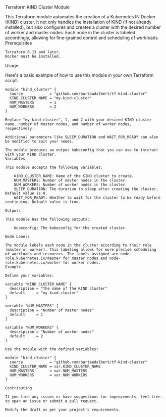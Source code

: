 Terraform KIND Cluster Module

This Terraform module automates the creation of a Kubernetes IN Docker (KIND) cluster. It not only handles the installation of KIND (if not already installed), but also configures and creates a cluster with the desired number of worker and master nodes. Each node in the cluster is labeled accordingly, allowing for fine-grained control and scheduling of workloads.
Prerequisites

    Terraform 0.13 and later.
    Docker must be installed.

Usage

Here's a basic example of how to use this module in your own Terraform script:

```hcl
module "kind_cluster" {
  source            = "github.com/bartaadalbert/tf-kind-cluster"
  KIND_CLUSTER_NAME = "my-kind-cluster"
  NUM_MASTERS       = 1
  NUM_WORKERS       = 2
}

Replace "my-kind-cluster", 1, and 2 with your desired KIND cluster name, number of master nodes, and number of worker nodes, respectively.

Additional parameters like SLEEP_DURATION and WAIT_FOR_READY can also be modified to suit your needs.

The module produces an output kubeconfig that you can use to interact with your KIND cluster.
Variables

This module accepts the following variables:

    KIND_CLUSTER_NAME: Name of the KIND cluster to create.
    NUM_MASTERS: Number of master nodes in the cluster.
    NUM_WORKERS: Number of worker nodes in the cluster.
    SLEEP_DURATION: The duration to sleep after creating the cluster. Default value is 0.
    WAIT_FOR_READY: Whether to wait for the cluster to be ready before continuing. Default value is true.

Outputs

This module has the following outputs:

    kubeconfig: The kubeconfig for the created cluster.

Node Labels

The module labels each node in the cluster according to their role (master or worker). This labeling allows for more precise scheduling of workloads and resources. The labels assigned are node-role.kubernetes.io/master for master nodes and node-role.kubernetes.io/worker for worker nodes.
Example

Define your variables:

variable "KIND_CLUSTER_NAME" {
  description = "The name of the KIND cluster"
  default     = "my-kind-cluster"
}

variable "NUM_MASTERS" {
  description = "Number of master nodes"
  default     = 1
}

variable "NUM_WORKERS" {
  description = "Number of worker nodes"
  default     = 2
}

Use the module with the defined variables:

module "kind_cluster" {
  source            = "github.com/bartaadalbert/tf-kind-cluster"
  KIND_CLUSTER_NAME = var.KIND_CLUSTER_NAME
  NUM_MASTERS       = var.NUM_MASTERS
  NUM_WORKERS       = var.NUM_WORKERS
}

Contributing

If you find any issues or have suggestions for improvements, feel free to open an issue or submit a pull request.

Modify the draft as per your project's requirements.